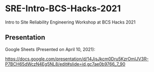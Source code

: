 # SRE-Intro-BCS-Hacks-2021
Intro to Site Reliability Engineering Workshop at BCS Hacks 2021

## Presentation

Google Sheets (Presented on April 10, 2021): 

https://docs.google.com/presentation/d/14JjsJkcm0Dru5KzrOmIJV3R-P7BCH65dWczN4Eg5NL8/edit#slide=id.gc7ae0b9766_7_90

